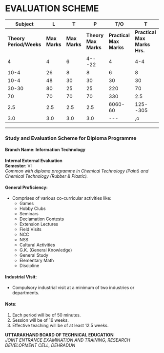 # EVALUATION SCHEME

| Subject            | L | T | P | T/O | T |
|--------------------|---|---|---|-----|---|
| **Theory Period/Weeks** | **Max Marks** | **Max Marks** | **Theory Max Marks** | **Practical Max Marks** | **Practical Max Marks Hrs.** |
| 4                  | 4 | 6 | 4---22 | 4 | 4-4 |
| 10-4               | 26 | 8 | 8 | 6 | 8 |
| 10-4               | 48 | 30 | 30 | 30 | 30 |
| 30-30              | 80 | 25 | 25 | 220 | 70 |
| 70                 | 70 | 70 | 70 | 330 | 2.5 |
| 2.5                | 2.5 | 2.5 | 2.5 | 6060-60 | 125--305 |
| 3.0                | 3.0 | 3.0 | 3.0 | --- | ,o |

---

### Study and Evaluation Scheme for Diploma Programme

#### **Branch Name**: Information Technology

**Internal External Evaluation**  
**Semester**: VI  
*Common with diploma programme in Chemical Technology (Paint) and Chemical Technology (Rubber & Plastic).*

#### General Proficiency:
- Comprises of various co-curricular activities like:
  - Games
  - Hobby Clubs
  - Seminars
  - Declamation Contests
  - Extension Lectures
  - Field Visits
  - NCC
  - NSS
  - Cultural Activities
  - G.K. (General Knowledge)
  - General Study
  - Elementary Math
  - Discipline

#### Industrial Visit:
- Compulsory industrial visit at a minimum of two industries or departments.

#### Note:
1. Each period will be of 50 minutes.
2. Session will be of 16 weeks.
3. Effective teaching will be of at least 12.5 weeks.

**UTTARAKHAND BOARD OF TECHNICAL EDUCATION**  
*JOINT ENTRANCE EXAMINATION AND TRAINING, RESEARCH DEVELOPMENT CELL, DEHRADUN*
